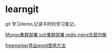 # learngit
git 学习demo,记录平时的学习笔记。


[Mongo集群部署,solr集群部署,redis,nginx负载均衡](https://github.com/TeriMoni/learngit/blob/master/%E6%9D%82%E4%B8%83%E6%9D%82%E5%85%AB/Mongo%E9%9B%86%E7%BE%A4Solr%E9%9B%86%E7%BE%A4%E8%B4%9F%E8%BD%BD%E5%9D%87%E8%A1%A1redis%E9%85%8D%E7%BD%AE%E8%AF%A6%E8%A7%A3.md)

[freemarker导出word使用方法](https://github.com/TeriMoni/learngit/blob/master/%E6%9D%82%E4%B8%83%E6%9D%82%E5%85%AB/freemarker%E5%AF%BC%E5%87%BAWORD%E4%BD%BF%E7%94%A8.pdf)
